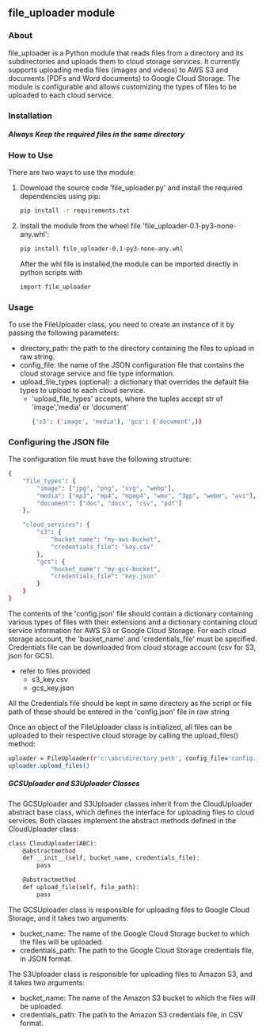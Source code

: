 
## file_uploader module
### About

file_uploader is a Python module that reads files from a directory and its subdirectories and uploads them to cloud storage services. It currently supports uploading media files (images and videos) to AWS S3 and documents (PDFs and Word documents) to Google Cloud Storage. The module is configurable and allows customizing the types of files to be uploaded to each cloud service.

### Installation
##### Always _Keep the required files in the same directory_
### How to Use
There are two ways to use the module:
1. Download the source code 'file_uploader.py' and install the required dependencies using pip:

    ```sh
    pip install -r requirements.txt
    ```
2. Install the module from the wheel file 'file_uploader-0.1-py3-none-any.whl':

    ```sh
    pip install file_uploader-0.1-py3-none-any.whl
    ```
    After the whl file is installed,the module can be imported directly in python scripts with
    ```sh
    import file_uploader
    ```
### Usage
To use the FileUploader class, you need to create an instance of it by passing the following parameters:

- directory_path: the path to the directory containing the files to upload in raw string.
- config_file: the name of the JSON configuration file that contains the cloud storage service and file type information.
- upload_file_types (optional): a dictionary that overrides the default file types to upload to each cloud service.
    - 'upload_file_types' accepts, where the tuples accept str of 'image','media' or 'document'
        ```sh
        {'s3': ('image', 'media'), 'gcs': ('document',)}
        ```
    
### Configuring the JSON file
The configuration file must have the following structure:
```sh
{
    "file_types": {
        "image": ["jpg", "png", "svg", "webp"],
        "media": ["mp3", "mp4", "mpeg4", "wmv", "3gp", "webm", "avi"],
        "document": ["doc", "docx", "csv", "pdf"]
    },

    "cloud_services": {
        "s3": {
            "bucket_name": "my-aws-bucket",
            "credentials_file": "key.csv"
        },
        "gcs": {
            "bucket_name": "my-gcs-bucket",
            "credentials_file": "key.json"
        }
    }
}
```
The contents of the 'config.json' file should contain a dictionary containing various types of files with their extensions and a dictionary containing cloud service information for AWS S3 or Google Cloud Storage. For each cloud storage account, the 'bucket_name' and 'credentials_file' must be specified. Credentials file can be downloaded from cloud storage account (csv for S3, json for GCS).
- refer to files provided
    - s3_key.csv
    - gcs_key.json

All the Credentials file should be kept in same directory as the script or file path of these should be entered in the 'config.json' file in raw string

Once an object of the FileUploader class is initialized, all files can be uploaded to their respective cloud storage by calling the upload_files() method:
```sh
uploader = FileUploader(r'c:\abc\directory_path', config_file='config.json')
uploader.upload_files()
```
##### GCSUploader and S3Uploader Classes

The GCSUploader and S3Uploader classes inherit from the CloudUploader abstract base class, which defines the interface for uploading files to cloud services. Both classes implement the abstract methods defined in the CloudUploader class:

```sh
class CloudUploader(ABC):
    @abstractmethod
    def __init__(self, bucket_name, credentials_file):
        pass

    @abstractmethod
    def upload_file(self, file_path):
        pass
```
The GCSUploader class is responsible for uploading files to Google Cloud Storage, and it takes two arguments:

- bucket_name: The name of the Google Cloud Storage bucket to which the files will be uploaded.
- credentials_path: The path to the Google Cloud Storage credentials file, in JSON format.

The S3Uploader class is responsible for uploading files to Amazon S3, and it takes two arguments:

- bucket_name: The name of the Amazon S3 bucket to which the files will be uploaded.
- credentials_path: The path to the Amazon S3 credentials file, in CSV format.
